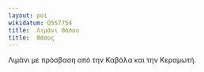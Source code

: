 ```yaml
---
layout: poi
wikidatum: Q557754
title:  Λιμάνι Θάσου
title:  Θάσος
---
```



Λιμάνι με πρόσβαση από την Καβάλα και την Κεραμωτή.

